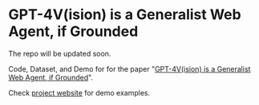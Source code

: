 # GPT-4V(ision) is a Generalist Web Agent, if Grounded

The repo will be updated soon.

Code, Dataset, and Demo for for the paper "[GPT-4V(ision) is a Generalist Web Agent, if Grounded](https://osu-nlp-group.github.io/SeeAct/)". 

Check [project website](https://osu-nlp-group.github.io/SeeAct/) for demo examples.
